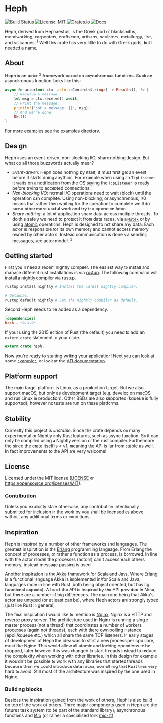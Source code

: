 # Heph

[![Build Status](https://travis-ci.org/Thomasdezeeuw/heph.svg?branch=master)](https://travis-ci.org/Thomasdezeeuw/heph)
[![License: MIT](https://img.shields.io/badge/license-MIT-blue.svg)](https://opensource.org/licenses/MIT)
[![Crates.io](https://img.shields.io/crates/v/heph.svg)](https://crates.io/crates/heph)
[![Docs](https://docs.rs/heph/badge.svg)](https://docs.rs/heph)

Heph, derived from Hephaestus, is the Greek god of blacksmiths, metalworking,
carpenters, craftsmen, artisans, sculptors, metallurgy, fire, and volcanoes.
<sup>[1]</sup> Well this crate has very little to do with Greek gods, but I
needed a name.


## About

Heph is an actor <sup>[2]</sup> framework based on asynchronous functions. Such
an asynchronous function looks like this:

```rust
async fn actor(mut ctx: actor::Context<String>) -> Result<(), !> {
    // Receive a message.
    let msg = ctx.receive().await;
    // Print the message.
    println!("got a message: {}", msg);
    // And we're done.
    Ok(())
}
```

For more examples see the [examples] directory.

[examples]: ./examples/README.md


## Design

Heph uses an event-driven, non-blocking I/O, share nothing design. But what do
all those buzzwords actually mean?

 - *Event-driven*: Heph does nothing by itself, it must first get an event
   before it starts doing anything. For example when using an `TcpListener` it
   waits on a notification from the OS saying the `TcpListener` is ready before
   trying to accepted connections.
 - *Non-blocking I/O*: normal I/O operations need to wait (block) until the
   operation can complete. Using non-blocking, or asynchronous, I/O means that
   rather then waiting for the operation to complete we'll do some other more
   useful work and try the operation later.
 - *Share nothing*: a lot of application share data across multiple threads. To
   do this safely we need to protect it from data races, via a [`Mutex`] or
   by using [atomic] operations. Heph is designed to not share any data. Each
   actor is responsible for its own memory and cannot access memory owned by
   other actors. Instead communication is done via sending messages, see actor
   model. <sup>[2]</sup>

[`Mutex`]: https://doc.rust-lang.org/std/sync/struct.Mutex.html
[atomic]: https://doc.rust-lang.org/std/sync/atomic/index.html


## Getting started

First you'll need a recent nightly compiler. The easiest way to install and
manage different rust installations is via [rustup]. The following command will
install a nightly compiler via rustup.

```bash
rustup install nightly # Install the latest nightly compiler.

# Optional:
rustup default nightly # Set the nightly compiler as default.
```

Second Heph needs to be added as a dependency.

```toml
[dependencies]
heph = "0.1.0"
```

If your using the 2015 edition of Rust (the default) you need to add an `extern
crate` statement to your code.

```rust
extern crate heph;
```

Now you're ready to starting writing your application! Next you can look at some
[examples], or look at the [API documentation].

[rust-toolchain]: rust-toolchain
[rustup]: https://rustup.rs
[API documentation]: https://docs.rs/heph


## Platform support

The main target platform is Linux, as a production target. But we also support
macOS, but only as development target (e.g. develop on macOS and run Linux in
production). Other BSDs are also supported (kqueue is fully supported), however
no tests are run on these platforms.


## Stability

Currently this project is *unstable*. Since the crate depends on many
experimental or Nightly only Rust features, such as async function. So it can
only be compiled using a Nightly version of the rust compiler. Furthermore the
since the crate itself is < v1, meaning the API is far from stable as well. In
fact improvements to the API are very welcome!


## License

Licensed under the MIT license ([LICENSE] or
https://opensource.org/licenses/MIT).

[LICENSE]: ./LICENSE


### Contribution

Unless you explicitly state otherwise, any contribution intentionally submitted
for inclusion in the work by you shall be licensed as above, without any
additional terms or conditions.


## Inspiration

Heph is inspired by a number of other frameworks and languages. The greatest
inspiration is the [Erlang] programming language. From Erlang the concept of
processes, or rather a function as a process, is borrowed. In line with the
actor model the processes (actors) can't access each others memory, instead
message passing is used.

Another inspiration is the [Akka] framework for Scala and Java. Where Erlang is
a functional language Akka is implemented in/for Scala and Java, languages more
in line with Rust (both being object oriented, but having functional aspects). A
lot of the API is inspired by the API provided in Akka, but there are a number
of big differences. The main one being that Akka's actor are untyped (or at
least can be), where Heph actors are strongly typed (just like Rust in general).

The final inspiration I would like to mention is [Nginx], Nginx is a HTTP and
reverse proxy server. The architecture used in Nginx is running a single master
process (not a thread) that coordinates a number of workers processes (again not
threads), each with there own polling instance (epoll/kqueue etc.) which all
share the same TCP listeners. In early stages of development of Heph the idea
was to start a new process per cpu core, must like Nginx. This would allow all
atomic and locking operations to be dropped, later however this was changed to
start threads instead to reduce the complexity when working with other
libraries. In this design for example it wouldn't be possible to work with any
libraries that started threads because then we could introduce data races,
something that Rust tries very hard to avoid. Still most of the architecture was
inspired by the one used in Nginx.

[Erlang]: https://www.erlang.org
[Akka]: https://akka.io
[Nginx]: https://nginx.org


### Building blocks

Besides the inspiration gained from the work of others, Heph is also build on
top of the work of others. Three major components used in Heph are the futures
task system (to be part of the standard library), asynchronous functions and
[Mio] (or rather a specialised fork [mio-st]).

[Mio]: https://github.com/carllerche/mio
[mio-st]: https://github.com/Thomasdezeeuw/mio-st

[1]: https://en.wikipedia.org/wiki/Hephaestus
[2]: https://en.wikipedia.org/wiki/Actor_model
